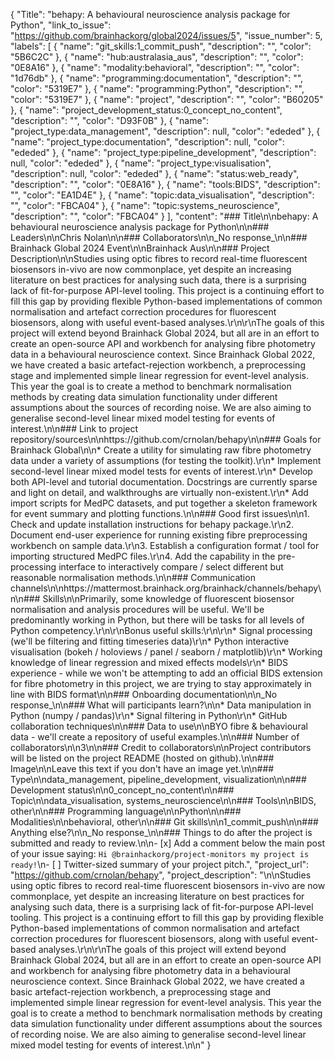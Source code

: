 {
  "Title": "behapy: A behavioural neuroscience analysis package for Python",
  "link_to_issue": "https://github.com/brainhackorg/global2024/issues/5",
  "issue_number": 5,
  "labels": [
    {
      "name": "git_skills:1_commit_push",
      "description": "",
      "color": "5B6C2C"
    },
    {
      "name": "hub:australasia_aus",
      "description": "",
      "color": "0E8A16"
    },
    {
      "name": "modality:behavioral",
      "description": "",
      "color": "1d76db"
    },
    {
      "name": "programming:documentation",
      "description": "",
      "color": "5319E7"
    },
    {
      "name": "programming:Python",
      "description": "",
      "color": "5319E7"
    },
    {
      "name": "project",
      "description": "",
      "color": "B60205"
    },
    {
      "name": "project_development_status:0_concept_no_content",
      "description": "",
      "color": "D93F0B"
    },
    {
      "name": "project_type:data_management",
      "description": null,
      "color": "ededed"
    },
    {
      "name": "project_type:documentation",
      "description": null,
      "color": "ededed"
    },
    {
      "name": "project_type:pipeline_development",
      "description": null,
      "color": "ededed"
    },
    {
      "name": "project_type:visualisation",
      "description": null,
      "color": "ededed"
    },
    {
      "name": "status:web_ready",
      "description": "",
      "color": "0E8A16"
    },
    {
      "name": "tools:BIDS",
      "description": "",
      "color": "EA1D4E"
    },
    {
      "name": "topic:data_visualisation",
      "description": "",
      "color": "FBCA04"
    },
    {
      "name": "topic:systems_neuroscience",
      "description": "",
      "color": "FBCA04"
    }
  ],
  "content": "### Title\n\nbehapy: A behavioural neuroscience analysis package for Python\n\n### Leaders\n\nChris Nolan\n\n### Collaborators\n\n_No response_\n\n### Brainhack Global 2024 Event\n\nBrainhack Aus\n\n### Project Description\n\nStudies using optic fibres to record real-time fluorescent biosensors in-vivo are now commonplace, yet despite an increasing literature on best practices for analysing such data, there is a surprising lack of fit-for-purpose API-level tooling. This project is a continuing effort to fill this gap by providing flexible Python-based implementations of common normalisation and artefact correction procedures for fluorescent biosensors, along with useful event-based analyses.\r\n\r\nThe goals of this project will extend beyond Brainhack Global 2024, but all are in an effort to create an open-source API and workbench for analysing fibre photometry data in a behavioural neuroscience context. Since Brainhack Global 2022, we have created a basic artefact-rejection workbench, a preprocessing stage and implemented simple linear regression for event-level analysis. This year the goal is to create a method to benchmark normalisation methods by creating data simulation functionality under different assumptions about the sources of recording noise. We are also aiming to generalise second-level linear mixed model testing for events of interest.\n\n### Link to project repository/sources\n\nhttps://github.com/crnolan/behapy\n\n### Goals for Brainhack Global\n\n* Create a utility for simulating raw fibre photometry data under a variety of assumptions (for testing the toolkit).\r\n* Implement second-level linear mixed model tests for events of interest.\r\n* Develop both API-level and tutorial documentation. Docstrings are currently sparse and light on detail, and walkthroughs are virtually non-existent.\r\n* Add import scripts for MedPC datasets, and put together a skeleton framework for event summary and plotting functions.\n\n### Good first issues\n\n1. Check and update installation instructions for behapy package.\r\n2. Document end-user experience for running existing fibre preprocessing workbench on sample data.\r\n3. Establish a configuration format / tool for importing structured MedPC files.\r\n4. Add the capability in the pre-processing interface to interactively compare / select different but reasonable normalisation methods.\n\n### Communication channels\n\nhttps://mattermost.brainhack.org/brainhack/channels/behapy\n\n### Skills\n\nPrimarily, some knowledge of fluorescent biosensor normalisation and analysis procedures will be useful. We'll be predominantly working in Python, but there will be tasks for all levels of Python competency.\r\n\r\nBonus useful skills:\r\n\r\n* Signal processing (we'll be filtering and fitting timeseries data)\r\n* Python interactive visualisation (bokeh / holoviews / panel / seaborn / matplotlib)\r\n* Working knowledge of linear regression and mixed effects models\r\n* BIDS experience - while we won't be attempting to add an official BIDS extension for fibre photometry in this project, we are trying to stay approximately in line with BIDS format\n\n### Onboarding documentation\n\n_No response_\n\n### What will participants learn?\n\n* Data manipulation in Python (numpy / pandas)\r\n* Signal filtering in Python\r\n* GitHub collaboration techniques\n\n### Data to use\n\nBYO fibre & behavioural data - we'll create a repository of useful examples.\n\n### Number of collaborators\n\n3\n\n### Credit to collaborators\n\nProject contributors will be listed on the project README (hosted on github).\n\n### Image\n\nLeave this text if you don't have an image yet.\n\n### Type\n\ndata_management, pipeline_development, visualization\n\n### Development status\n\n0_concept_no_content\n\n### Topic\n\ndata_visualisation, systems_neuroscience\n\n### Tools\n\nBIDS, other\n\n### Programming language\n\nPython\n\n### Modalities\n\nbehavioral, other\n\n### Git skills\n\n1_commit_push\n\n### Anything else?\n\n_No response_\n\n### Things to do after the project is submitted and ready to review.\n\n- [x] Add a comment below the main post of your issue saying: `Hi @brainhackorg/project-monitors my project is ready!`\n- [ ] Twitter-sized summary of your project pitch.",
  "project_url": "https://github.com/crnolan/behapy",
  "project_description": "\n\nStudies using optic fibres to record real-time fluorescent biosensors in-vivo are now commonplace, yet despite an increasing literature on best practices for analysing such data, there is a surprising lack of fit-for-purpose API-level tooling. This project is a continuing effort to fill this gap by providing flexible Python-based implementations of common normalisation and artefact correction procedures for fluorescent biosensors, along with useful event-based analyses.\r\n\r\nThe goals of this project will extend beyond Brainhack Global 2024, but all are in an effort to create an open-source API and workbench for analysing fibre photometry data in a behavioural neuroscience context. Since Brainhack Global 2022, we have created a basic artefact-rejection workbench, a preprocessing stage and implemented simple linear regression for event-level analysis. This year the goal is to create a method to benchmark normalisation methods by creating data simulation functionality under different assumptions about the sources of recording noise. We are also aiming to generalise second-level linear mixed model testing for events of interest.\n\n"
}